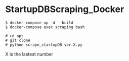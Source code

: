# StartupDBScraping_Docker

```$ docker-compose up -d --build```  
```$ docker-compose exec scraping bash```  

```# cd opt```  
```# git clone ```  
```# python scrape_startupDB ver.X.py```  

X is the lastest number
